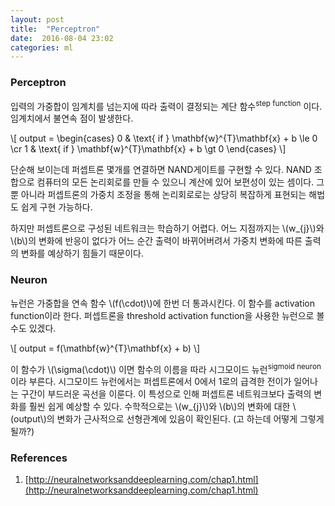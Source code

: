```yaml
---
layout: post
title:  "Perceptron"
date:  2016-08-04 23:02
categories: ml
---
```

### Perceptron
입력의 가중합이 임계치를 넘는지에 따라 출력이 결정되는 계단 함수<sup>step function</sup> 이다. 임계치에서 불연속 점이 발생한다.

\\[
output =
\begin{cases}
0  & \text{ if } \mathbf{w}^{T}\mathbf{x} + b \le 0 \cr
1  & \text{ if } \mathbf{w}^{T}\mathbf{x} + b \gt 0
\end{cases}
\\]

단순해 보이는데 퍼셉트론 몇개를 연결하면 NAND게이트를 구현할 수 있다. NAND 조합으로 컴퓨터의 모든 논리회로를 만들 수 있으니 계산에 있어 보편성이 있는 셈이다. 그뿐 아니라 퍼셉트론의 가중치 조정을 통해 논리회로로는 상당히 복잡하게 표현되는 해법도 쉽게 구현 가능하다.

하지만 퍼셉트론으로 구성된 네트워크는 학습하기 어렵다. 어느 지점까지는 \\(w_{j}\\)와 \\(b\\)의 변화에 반응이 없다가 어느 순간 출력이 바뀌어버려서 가중치 변화에 따른 출력의 변화를 예상하기 힘들기 때문이다.


### Neuron
뉴런은 가중합을 연속 함수 \\(f(\cdot)\\)에 한번 더 통과시킨다. 이 함수를 activation function이라 한다. 퍼셉트론을 threshold activation function을 사용한 뉴런으로 볼 수도 있겠다.

\\[
output = f(\mathbf{w}^{T}\mathbf{x} + b)
\\]

이 함수가 \\(\sigma(\cdot)\\) 이면 함수의 이름을 따라 시그모이드 뉴런<sup>sigmoid neuron</sup>이라 부른다. 시그모이드 뉴런에서는 퍼셉트론에서 0에서 1로의 급격한 전이가 일어나는 구간이 부드러운 곡선을 이룬다. 이 특성으로 인해 퍼셉트론 네트워크보다 출력의 변화를 훨씬 쉽게 예상할 수 있다. 수학적으로는 \\(w_{j}\\)와 \\(b\\)의 변화에 대한 \\(output\\)의 변화가 근사적으로 선형관계에 있음이 확인된다. (고 하는데 어떻게 그렇게 될까?)




### References
1. [http://neuralnetworksanddeeplearning.com/chap1.html](http://neuralnetworksanddeeplearning.com/chap1.html)

